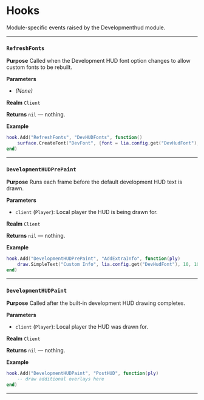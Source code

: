 # Hooks
Module-specific events raised by the Developmenthud module.

---
### `RefreshFonts`

**Purpose**
Called when the Development HUD font option changes to allow custom fonts to be rebuilt.

**Parameters**

* *(None)*

**Realm**
`Client`

**Returns**
`nil` — nothing.

**Example**

```lua
hook.Add("RefreshFonts", "DevHUDFonts", function()
    surface.CreateFont("DevFont", {font = lia.config.get("DevHudFont"), size = 18})
end)
```

---

### `DevelopmentHUDPrePaint`

**Purpose**
Runs each frame before the default development HUD text is drawn.

**Parameters**

* `client` (`Player`): Local player the HUD is being drawn for.

**Realm**
`Client`

**Returns**
`nil` — nothing.

**Example**

```lua
hook.Add("DevelopmentHUDPrePaint", "AddExtraInfo", function(ply)
    draw.SimpleText("Custom Info", lia.config.get("DevHudFont"), 10, 10, color_white)
end)
```

---

### `DevelopmentHUDPaint`

**Purpose**
Called after the built-in development HUD drawing completes.

**Parameters**

* `client` (`Player`): Local player the HUD was drawn for.

**Realm**
`Client`

**Returns**
`nil` — nothing.

**Example**

```lua
hook.Add("DevelopmentHUDPaint", "PostHUD", function(ply)
    -- draw additional overlays here
end)
```

---
